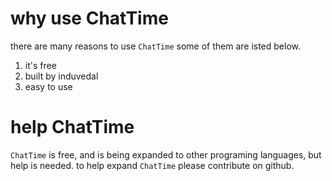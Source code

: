 # why use ChatTime
there are many reasons to use `ChatTime` some of them are  isted below.

1. it's free
2. built by induvedal
3. easy to use

# help ChatTime
`ChatTime` is free, and is being expanded to other programing languages, but help is needed. to help expand `ChatTime` please contribute on github.
